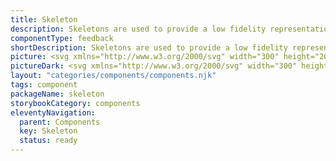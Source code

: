 ```yaml
---
title: Skeleton
description: Skeletons are used to provide a low fidelity representation of content before it appears in a view. This improves the perceived loading time for our users.
componentType: feedback
shortDescription: Skeletons are used to provide a low fidelity representation of content before it appears in a view.
picture: <svg xmlns="http://www.w3.org/2000/svg" width="300" height="200" fill="none" aria-labelledby="skeletonTitle skeletonDesc" role="img"><title id="skeletonTitle">Illustration of the skeleton component.</title><desc id="skeletonDesc">An illustrated skeleton component representing skeleton component card.</desc><path fill="#EAEAEA" d="M32.748 96.84c0-.675.547-1.222 1.221-1.222h232.062c.674 0 1.221.547 1.221 1.222v7.328c0 .674-.547 1.221-1.221 1.221H33.969a1.221 1.221 0 0 1-1.22-1.221v-7.329ZM32.748 111.496a1.22 1.22 0 0 1 1.221-1.221h232.062a1.22 1.22 0 0 1 1.221 1.221v7.328c0 .675-.547 1.222-1.221 1.222H33.969a1.222 1.222 0 0 1-1.22-1.222v-7.328ZM32.748 126.153c0-.675.547-1.222 1.221-1.222h232.062c.674 0 1.221.547 1.221 1.222v7.328c0 .674-.547 1.221-1.221 1.221H33.969a1.221 1.221 0 0 1-1.22-1.221v-7.328ZM32.748 140.809a1.22 1.22 0 0 1 1.221-1.221h73.283a1.22 1.22 0 0 1 1.221 1.221v7.328c0 .675-.547 1.222-1.221 1.222H33.97a1.222 1.222 0 0 1-1.222-1.222v-7.328Z"/><rect width="192.252" height="14" x="75" y="59.641" fill="#EAEAEA" rx="2"/><rect width="32" height="32" x="33" y="50.641" fill="#EAEAEA" rx="16"/></svg>
pictureDark: <svg xmlns="http://www.w3.org/2000/svg" width="300" height="200" fill="none" aria-labelledby="skeletonDarkTitle skeletonDarkDesc" role="img"><title id="skeletonDarkTitle">Illustration of the skeleton component.</title><desc id="skeletonDarkDesc">An illustrated skeleton component representing skeleton component card.</desc><svg width="300" height="200" viewBox="0 0 300 200" fill="none" xmlns="http://www.w3.org/2000/svg"><path d="M32.7481 96.8395C32.7481 96.165 33.2949 95.6182 33.9695 95.6182H266.031C266.705 95.6182 267.252 96.165 267.252 96.8395V104.168C267.252 104.842 266.705 105.389 266.031 105.389H33.9695C33.2949 105.389 32.7481 104.842 32.7481 104.168V96.8395Z" fill="#4E4E4E"/><path d="M32.7481 111.496C32.7481 110.821 33.2949 110.275 33.9695 110.275H266.031C266.705 110.275 267.252 110.821 267.252 111.496V118.824C267.252 119.499 266.705 120.046 266.031 120.046H33.9695C33.2949 120.046 32.7481 119.499 32.7481 118.824V111.496Z" fill="#4E4E4E"/><path d="M32.7481 126.153C32.7481 125.478 33.2949 124.931 33.9695 124.931H266.031C266.705 124.931 267.252 125.478 267.252 126.153V133.481C267.252 134.155 266.705 134.702 266.031 134.702H33.9695C33.2949 134.702 32.7481 134.155 32.7481 133.481V126.153Z" fill="#4E4E4E"/><path d="M32.7481 140.809C32.7481 140.134 33.2949 139.588 33.9695 139.588H107.252C107.926 139.588 108.473 140.134 108.473 140.809V148.137C108.473 148.812 107.926 149.359 107.252 149.359H33.9695C33.2949 149.359 32.7481 148.812 32.7481 148.137V140.809Z" fill="#4E4E4E"/><rect x="75" y="59.6411" width="192.252" height="14" rx="2" fill="#4E4E4E"/><rect x="33" y="50.6411" width="32" height="32" rx="16" fill="#4E4E4E"/></svg>
layout: "categories/components/components.njk"
tags: component
packageName: skeleton
storybookCategory: components
eleventyNavigation:
  parent: Components
  key: Skeleton
  status: ready
---
```


